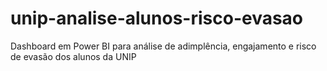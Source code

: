 # unip-analise-alunos-risco-evasao
Dashboard em Power BI para análise de adimplência, engajamento e risco de evasão dos alunos da UNIP
